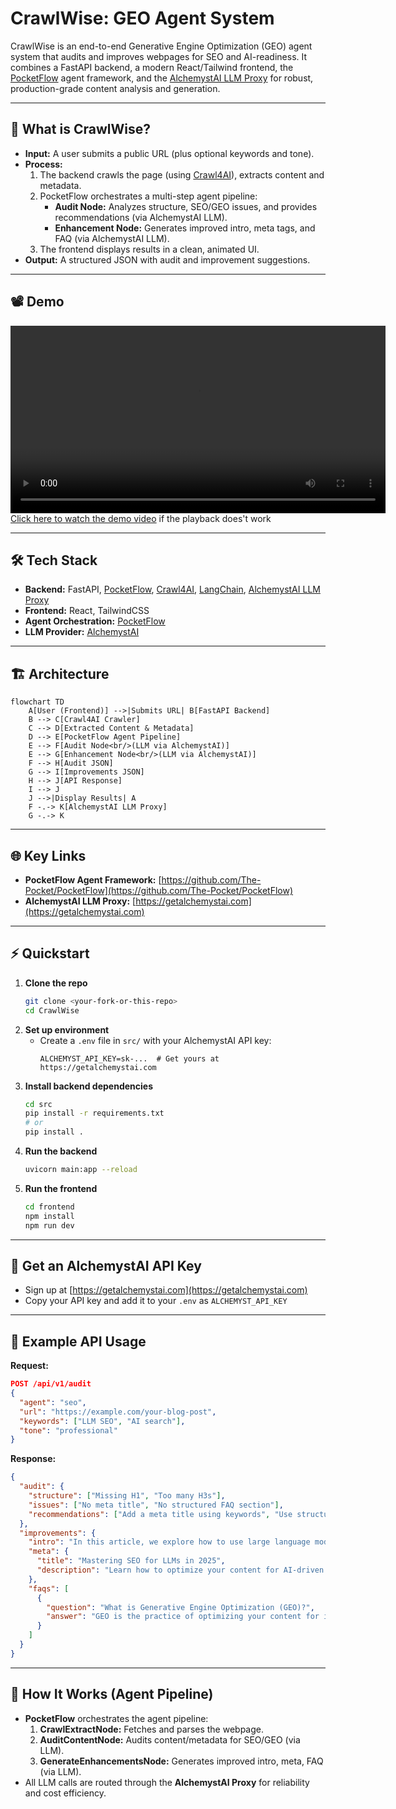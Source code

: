 # CrawlWise: GEO Agent System

CrawlWise is an end-to-end Generative Engine Optimization (GEO) agent system that audits and improves webpages for SEO and AI-readiness. It combines a FastAPI backend, a modern React/Tailwind frontend, the [PocketFlow](https://github.com/The-Pocket/PocketFlow) agent framework, and the [AlchemystAI LLM Proxy](https://getalchemystai.com) for robust, production-grade content analysis and generation.

---

## 🚀 What is CrawlWise?

- **Input:** A user submits a public URL (plus optional keywords and tone).
- **Process:**
  1. The backend crawls the page (using [Crawl4AI](https://pypi.org/project/crawl4ai/)), extracts content and metadata.
  2. PocketFlow orchestrates a multi-step agent pipeline:
     - **Audit Node:** Analyzes structure, SEO/GEO issues, and provides recommendations (via AlchemystAI LLM).
     - **Enhancement Node:** Generates improved intro, meta tags, and FAQ (via AlchemystAI LLM).
  3. The frontend displays results in a clean, animated UI.
- **Output:** A structured JSON with audit and improvement suggestions.

---

## 📽️ Demo
<video src="https://github.com/user-attachments/assets/b723cf0f-2a08-4736-b409-0877423a32b0" width="600" controls></video>
[Click here to watch the demo video](misc/demo/demo.mp4) if the playback does't work

---

## 🛠️ Tech Stack

- **Backend:** FastAPI, [PocketFlow](https://github.com/The-Pocket/PocketFlow), [Crawl4AI](https://pypi.org/project/crawl4ai/), [LangChain](https://python.langchain.com/), [AlchemystAI LLM Proxy](https://getalchemystai.com)
- **Frontend:** React, TailwindCSS
- **Agent Orchestration:** [PocketFlow](https://github.com/The-Pocket/PocketFlow)
- **LLM Provider:** [AlchemystAI](https://getalchemystai.com)

---

## 🏗️ Architecture


```mermaid
flowchart TD
    A[User (Frontend)] -->|Submits URL| B[FastAPI Backend]
    B --> C[Crawl4AI Crawler]
    C --> D[Extracted Content & Metadata]
    D --> E[PocketFlow Agent Pipeline]
    E --> F[Audit Node<br/>(LLM via AlchemystAI)]
    E --> G[Enhancement Node<br/>(LLM via AlchemystAI)]
    F --> H[Audit JSON]
    G --> I[Improvements JSON]
    H --> J[API Response]
    I --> J
    J -->|Display Results| A
    F -.-> K[AlchemystAI LLM Proxy]
    G -.-> K
```



---

## 🌐 Key Links

- **PocketFlow Agent Framework:** [https://github.com/The-Pocket/PocketFlow](https://github.com/The-Pocket/PocketFlow)
- **AlchemystAI LLM Proxy:** [https://getalchemystai.com](https://getalchemystai.com)

---

## ⚡ Quickstart

1. **Clone the repo**
   ```bash
   git clone <your-fork-or-this-repo>
   cd CrawlWise
   ```
2. **Set up environment**
   - Create a `.env` file in `src/` with your AlchemystAI API key:
     ```env
     ALCHEMYST_API_KEY=sk-...  # Get yours at https://getalchemystai.com
     ```
3. **Install backend dependencies**
   ```bash
   cd src
   pip install -r requirements.txt
   # or
   pip install .
   ```
4. **Run the backend**
   ```bash
   uvicorn main:app --reload
   ```
5. **Run the frontend**
   ```bash
   cd frontend
   npm install
   npm run dev
   ```

---

## 🔑 Get an AlchemystAI API Key
- Sign up at [https://getalchemystai.com](https://getalchemystai.com)
- Copy your API key and add it to your `.env` as `ALCHEMYST_API_KEY`

---

## 📡 Example API Usage

**Request:**
```json
POST /api/v1/audit
{
  "agent": "seo",
  "url": "https://example.com/your-blog-post",
  "keywords": ["LLM SEO", "AI search"],
  "tone": "professional"
}
```

**Response:**
```json
{
  "audit": {
    "structure": ["Missing H1", "Too many H3s"],
    "issues": ["No meta title", "No structured FAQ section"],
    "recommendations": ["Add a meta title using keywords", "Use structured data"]
  },
  "improvements": {
    "intro": "In this article, we explore how to use large language models for modern SEO...",
    "meta": {
      "title": "Mastering SEO for LLMs in 2025",
      "description": "Learn how to optimize your content for AI-driven search engines using LLM strategies."
    },
    "faqs": [
      {
        "question": "What is Generative Engine Optimization (GEO)?",
        "answer": "GEO is the practice of optimizing your content for inclusion in AI-generated answers."
      }
    ]
  }
}
```

---

## 🤖 How It Works (Agent Pipeline)

- **PocketFlow** orchestrates the agent pipeline:
  1. **CrawlExtractNode:** Fetches and parses the webpage.
  2. **AuditContentNode:** Audits content/metadata for SEO/GEO (via LLM).
  3. **GenerateEnhancementsNode:** Generates improved intro, meta, FAQ (via LLM).
- All LLM calls are routed through the **AlchemystAI Proxy** for reliability and cost efficiency.


